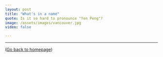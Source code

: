 ```yaml
---
layout: post
title: "What's in a name"
quote: Is it so hard to pronounce "Yen Peng"?
image: /assets/images/vancouver.jpg
video: false

---
```




-----
([Go back to homepage](http://yenpeng.github.io/)) 
